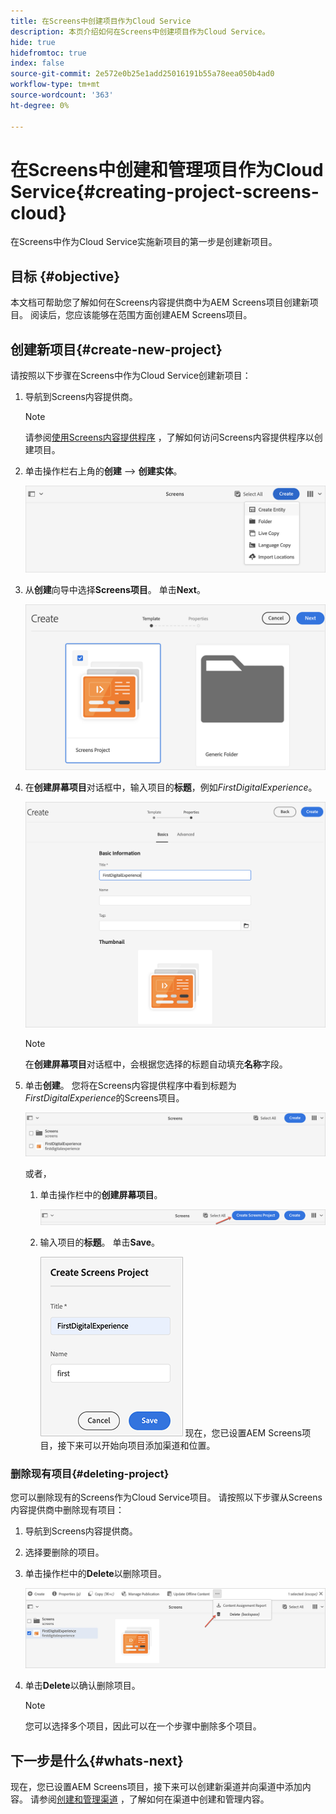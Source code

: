 ```yaml
---
title: 在Screens中创建项目作为Cloud Service
description: 本页介绍如何在Screens中创建项目作为Cloud Service。
hide: true
hidefromtoc: true
index: false
source-git-commit: 2e572e0b25e1add25016191b55a78eea050b4ad0
workflow-type: tm+mt
source-wordcount: '363'
ht-degree: 0%

---
```



# 在Screens中创建和管理项目作为Cloud Service{#creating-project-screens-cloud}

在Screens中作为Cloud Service实施新项目的第一步是创建新项目。

## 目标 {#objective}

本文档可帮助您了解如何在Screens内容提供商中为AEM Screens项目创建新项目。 阅读后，您应该能够在范围方面创建AEM Screens项目。

## 创建新项目{#create-new-project}

请按照以下步骤在Screens中作为Cloud Service创建新项目：

1. 导航到Screens内容提供商。

   >[!NOTE]
   >请参阅[使用Screens内容提供程序](/help/screens-cloud/setting-up-project/using-screens-content-provider.md) ，了解如何访问Screens内容提供程序以创建项目。

1. 单击操作栏右上角的&#x200B;**创建** —> **创建实体**。

   ![](/help/screens-cloud/assets/create-content/create-project1.png)

1. 从&#x200B;**创建**&#x200B;向导中选择&#x200B;**Screens项目**。 单击&#x200B;**Next**。

   ![](/help/screens-cloud/assets/create-content/create-project2.png)

1. 在&#x200B;**创建屏幕项目**&#x200B;对话框中，输入项目的&#x200B;**标题**，例如&#x200B;*FirstDigitalExperience*。

   ![](/help/screens-cloud/assets/create-content/create-project3.png)

   >[!NOTE]
   >在&#x200B;**创建屏幕项目**&#x200B;对话框中，会根据您选择的标题自动填充&#x200B;**名称**&#x200B;字段。

1. 单击&#x200B;**创建**。 您将在Screens内容提供程序中看到标题为&#x200B;*FirstDigitalExperience*&#x200B;的Screens项目。

   ![](/help/screens-cloud/assets/create-content/create-project4.png)


   或者，

   1. 单击操作栏中的&#x200B;**创建屏幕项目**。

      ![](/help/screens-cloud/assets/create-content/create-project7.png)

   1. 输入项目的&#x200B;**标题**。 单击&#x200B;**Save**。

      ![](/help/screens-cloud/assets/create-content/create-project6.png)
   现在，您已设置AEM Screens项目，接下来可以开始向项目添加渠道和位置。

### 删除现有项目{#deleting-project}

您可以删除现有的Screens作为Cloud Service项目。
请按照以下步骤从Screens内容提供商中删除现有项目：

1. 导航到Screens内容提供商。
1. 选择要删除的项目。
1. 单击操作栏中的&#x200B;**Delete**&#x200B;以删除项目。

   ![](/help/screens-cloud/assets/create-content/create-project5.png)

1. 单击&#x200B;**Delete**&#x200B;以确认删除项目。

   >[!NOTE]
   >您可以选择多个项目，因此可以在一个步骤中删除多个项目。

## 下一步是什么{#whats-next}

现在，您已设置AEM Screens项目，接下来可以创建新渠道并向渠道中添加内容。 请参阅[创建和管理渠道](/help/screens-cloud/creating-content/creating-channels-screens-cloud.md) ，了解如何在渠道中创建和管理内容。